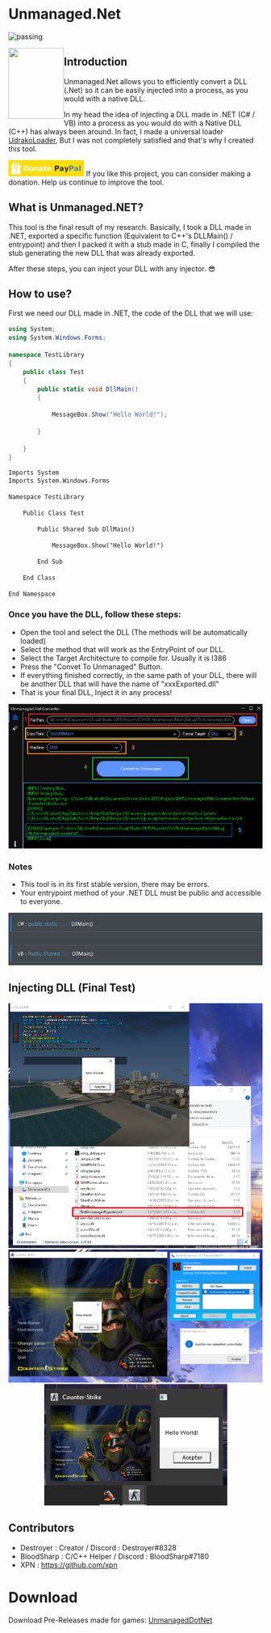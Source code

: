 # Unmanaged.Net
![passing](https://img.shields.io/badge/build-passing-brightgreen) 


<img align="left" width="110" height="140" src="https://i.ibb.co/cwNFYJL/icons8-cuttlefish-builds-content-managed-websites-and-mobile-apps-96.png">

## Introduction
Unmanaged.Net allows you to efficiently convert a DLL (.Net) so it can be easily injected into a process, as you would with a native DLL.

In my head the idea of injecting a DLL made in .NET (C# / VB) into a process as you would do with a Native DLL (C++) has always been around.
In fact, I made a universal loader [UdrakoLoader](https://github.com/DestroyerDarkNess/Udrakoloader), But I was not completely satisfied and that's why I created this tool.

 [![Doate Image](https://raw.githubusercontent.com/poucotm/Links/master/image/PayPal/donate-paypal.png)][PM] If you like this project, you can consider making a donation. Help us continue to improve the tool.


## What is Unmanaged.NET?

This tool is the final result of my research. Basically, I took a DLL made in .NET, exported a specific function (Equivalent to C++'s DLLMain() / entrypoint) and then I packed it with a stub made in C, finally I compiled the stub generating the new DLL that was already exported.

After these steps, you can inject your DLL with any injector. 😎

## How to use?

First we need our DLL made in .NET, the code of the DLL that we will use:

```c#
using System;
using System.Windows.Forms;

namespace TestLibrary
{
    public class Test
    {
        public static void DllMain()
        {

            MessageBox.Show("Hello World!");

        }

    }
}
```
```VB
Imports System
Imports System.Windows.Forms

Namespace TestLibrary

    Public Class Test

        Public Shared Sub DllMain()

            MessageBox.Show("Hello World!")

        End Sub

    End Class

End Namespace
```

### Once you have the DLL, follow these steps:​

- Open the tool and select the DLL (The methods will be automatically loaded)
- Select the method that will work as the EntryPoint of our DLL.
- Select the Target Architecture to compile for. Usually it is I386
- Press the "Convet To Unmanaged" Button.
- If everything finished correctly, in the same path of your DLL, there will be another DLL that will have the name of "xxxExported.dll"
- That is your final DLL, Inject it in any process!

<p align="center">
  <img src="https://github.com/DestroyerDarkNess/Unmanaged.Net/blob/main/Previewdll.png?raw=true" />
</p>

### Notes

- This tool is in its first stable version, there may be errors.
- Your entrypoint method of your .NET DLL must be public and accessible to everyone.

![Note1](https://github.com/DestroyerDarkNess/Unmanaged.Net/blob/main/Sin-t-tulo.png?raw=true)

## Injecting DLL (Final Test)

<p align="center">
  <img src="https://github.com/DestroyerDarkNess/Unmanaged.Net/blob/main/Test-Previewsa1.png?raw=true" />
  <img src="https://github.com/DestroyerDarkNess/Unmanaged.Net/blob/main/Test-Preview1.png?raw=true" />
  <img src="https://github.com/DestroyerDarkNess/Unmanaged.Net/blob/main/Test-Preview2.png?raw=true" />
</p>

## Contributors
- Destroyer  : Creator      / Discord : Destroyer#8328
- BloodSharp : C/C++ Helper / Discord : BloodSharp#7180
- XPN : https://github.com/xpn 

# Download

Download Pre-Releases made for games: [UnmanagedDotNet](https://github.com/DestroyerDarkNess/Unmanaged.Net/releases/download/v1.0/Unmanaged.Net.7z)


[PM]:https://www.paypal.me/SalvadorKrilewski "PayPal"



